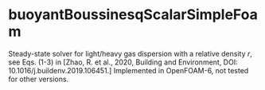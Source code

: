 # buoyantBoussinesqScalarSimpleFoam

Steady-state solver for light/heavy gas dispersion with a relative density $r$, see Eqs. (1-3) in \[Zhao, R. et al., 2020, Building and Environment, DOI: 10.1016/j.buildenv.2019.106451.\]
Implemented in OpenFOAM-6, not tested for other versions.
